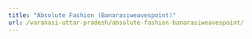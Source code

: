 ```yaml
---
title: "Absolute Fashion (Banarasiweavespoint)"
url: /varanasi-uttar-pradesh/absolute-fashion-banarasiweavespoint/
---
```

